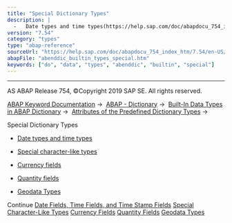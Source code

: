 ```yaml
---
title: "Special Dictionary Types"
description: |
  -   Date types and time types(https://help.sap.com/doc/abapdocu_754_index_htm/7.54/en-US/abenddic_date_time_types.htm) -   Special character-like types(https://help.sap.com/doc/abapdocu_754_index_htm/7.54/en-US/abenddic_special_character_types.htm) -   Currency fields(https://help.sap.com/doc/
version: "7.54"
category: "types"
type: "abap-reference"
sourceUrl: "https://help.sap.com/doc/abapdocu_754_index_htm/7.54/en-US/abenddic_builtin_types_special.htm"
abapFile: "abenddic_builtin_types_special.htm"
keywords: ["do", "data", "types", "abenddic", "builtin", "special"]
---
```


* * *

AS ABAP Release 754, ©Copyright 2019 SAP SE. All rights reserved.

[ABAP Keyword Documentation](https://help.sap.com/doc/abapdocu_754_index_htm/7.54/en-US/abenabap.htm) →  [ABAP - Dictionary](https://help.sap.com/doc/abapdocu_754_index_htm/7.54/en-US/abenabap_dictionary.htm) →  [Built-In Data Types in ABAP Dictionary](https://help.sap.com/doc/abapdocu_754_index_htm/7.54/en-US/abenddic_builtin_types_intro.htm) →  [Attributes of the Predefined Dictionary Types](https://help.sap.com/doc/abapdocu_754_index_htm/7.54/en-US/abenddic_builtin_types_prop.htm) → 

Special Dictionary Types

-   [Date types and time types](https://help.sap.com/doc/abapdocu_754_index_htm/7.54/en-US/abenddic_date_time_types.htm)

-   [Special character-like types](https://help.sap.com/doc/abapdocu_754_index_htm/7.54/en-US/abenddic_special_character_types.htm)

-   [Currency fields](https://help.sap.com/doc/abapdocu_754_index_htm/7.54/en-US/abenddic_currency_field.htm)

-   [Quantity fields](https://help.sap.com/doc/abapdocu_754_index_htm/7.54/en-US/abenddic_quantity_field.htm)

-   [Geodata Types](https://help.sap.com/doc/abapdocu_754_index_htm/7.54/en-US/abenddic_geo_data.htm)

Continue
[Date Fields, Time Fields, and Time Stamp Fields](https://help.sap.com/doc/abapdocu_754_index_htm/7.54/en-US/abenddic_date_time_types.htm)
[Special Character-Like Types](https://help.sap.com/doc/abapdocu_754_index_htm/7.54/en-US/abenddic_special_character_types.htm)
[Currency Fields](https://help.sap.com/doc/abapdocu_754_index_htm/7.54/en-US/abenddic_currency_field.htm)
[Quantity Fields](https://help.sap.com/doc/abapdocu_754_index_htm/7.54/en-US/abenddic_quantity_field.htm)
[Geodata Types](https://help.sap.com/doc/abapdocu_754_index_htm/7.54/en-US/abenddic_geo_data.htm)
